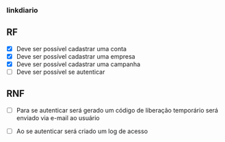 ### linkdiario

## RF

- [x] Deve ser possível cadastrar uma conta
- [x] Deve ser possível cadastrar uma empresa
- [x] Deve ser possível cadastrar uma campanha
- [ ] Deve ser possível se autenticar

## RNF

- [ ] Para se autenticar será gerado um código de liberação temporário será enviado via e-mail ao usuário
- [ ] Ao se autenticar será criado um log de acesso

